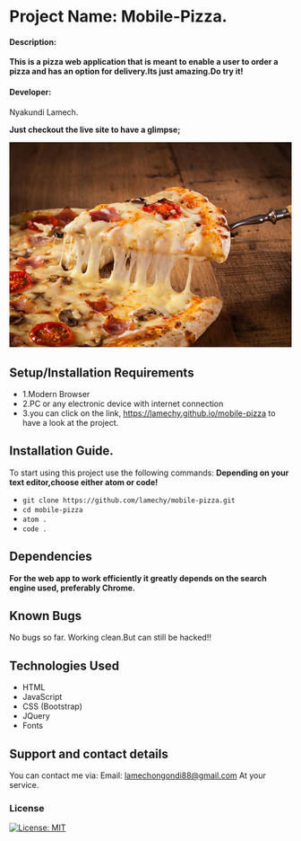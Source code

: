 # Project Name: Mobile-Pizza.
#### Description: 
**This  is  a pizza web  application that  is  meant  to enable  a  user  to order a pizza and has an option for delivery.Its just amazing.Do try it!**
#### Developer:
Nyakundi Lamech.


**Just checkout  the  live  site  to  have  a glimpse;**

![images.png](images/pizza1.jpg)


## Setup/Installation Requirements
* 1.Modern Browser
* 2.PC or any electronic device with internet connection
* 3.you can click  on the  link,  https://lamechy.github.io/mobile-pizza    to have  a look  at the  project.
## Installation Guide.
To start using this project use the following commands:
**Depending  on  your  text editor,choose either atom or  code!**
- `git clone https://github.com/lamechy/mobile-pizza.git`
- `cd mobile-pizza`
- `atom .`
- `code .`
## Dependencies
**For  the  web app to  work  efficiently  it  greatly depends  on the  search engine  used, preferably Chrome.**
## Known Bugs
No bugs so far. Working clean.But can still be  hacked!!
## Technologies Used
* HTML
* JavaScript
* CSS (Bootstrap)
* JQuery
* Fonts

## Support and contact details
You can contact me via:
Email: lamechongondi88@gmail.com
At your service.

### License
[![License: MIT](https://img.shields.io/badge/License-MIT-yellow.svg)](https://opensource.org/licenses/MIT)